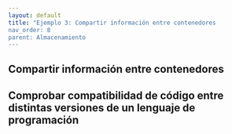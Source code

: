 ```yaml
---
layout: default
title: "Ejemplo 3: Compartir información entre contenedores
nav_order: 8
parent: Almacenamiento
---
```


## Compartir información entre contenedores

## Comprobar compatibilidad de código entre distintas versiones de un lenguaje de programación
